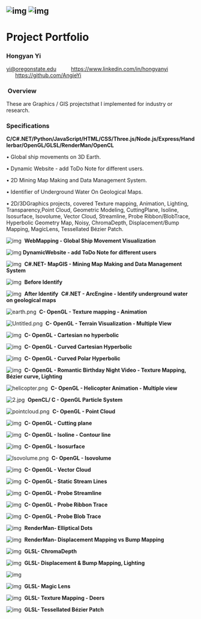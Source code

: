 ## ![img](/img/clip_image002.gif) ![img](/img/clip_image004.jpg)

# Project Portfolio 

### **Hongyan Yi**

yi@oregonstate.edu           https://www.linkedin.com/in/hongyanyi        https://github.com/AngieYi 

###  Overview

These are Graphics / GIS projectsthat I implemented for industry or research.

### Specifications

**C/C#.NET/Python/JavaScript/HTML/CSS/Three.js/Node.js/Express/Handlerbar/OpenGL/GLSL/RenderMan/OpenCL**

• Global ship movements on 3D Earth.

• Dynamic Website - add ToDo Note for different users.

• 2D Mining Map Making and Data Management System.

• Identifier of Underground Water On Geological Maps.

• 2D/3DGraphics projects, covered Texture mapping, Animation, Lighting, Transparency,Point Cloud, Geometric Modeling, CuttingPlane, Isoline, Isosurface, Isovolume, Vector Cloud, Streamline, Probe Ribbon/BlobTrace, Hyperbolic Geometry Map, Noisy, ChromaDepth, Displacement/Bump Mapping, MagicLens, Tessellated Bézier Patch.



![img](/img/clip_image006.jpg)
​                                          **WebMapping - Global Ship Movement Visualization**





![img](/img/clip_image008.jpg)
​						**DynamicWebsite - add ToDo Note for different users**





![img](/img/clip_image010.jpg)
​						**C#.NET- MapGIS - Mining Map Making and Data Management System**





![img](/img/clip_image012.jpg)
​											**Before Identify**

![img](/img/clip_image014.jpg)
​											**After Identify**
​						**C#.NET - ArcEngine - Identify underground water on geological maps**





![earth.png](/img/clip_image016.gif)
​						**C- OpenGL - Texture mapping - Animation**





![Untitled.png](/img/clip_image018.jpg)
​						**C- OpenGL - Terrain Visualization - Multiple View**





![img](/img/clip_image020.jpg)
​						**C- OpenGL - Cartesian no hyperbolic**





![img](/img/clip_image022.jpg)
​						**C- OpenGL - Curved Cartesian Hyperbolic**





![img](/img/clip_image024.jpg)
​						**C- OpenGL - Curved Polar Hyperbolic**





![img](/img/clip_image026.jpg)
​			**C- OpenGL - Romantic Birthday Night Video - Texture Mapping, Bézier curve, Lighting**





![helicopter.png](/img/clip_image028.jpg)
​						**C- OpenGL - Helicopter Animation - Multiple view**





![2.jpg](/img/clip_image030.jpg)
​						**OpenCL/ C - OpenGL Particle System**





![pointcloud.png](/img/clip_image032.jpg)
​							**C- OpenGL - Point Cloud**





![img](/img/clip_image034.jpg)
​							**C- OpenGL - Cutting plane**





![img](/img/clip_image036.jpg)
​							**C- OpenGL - Isoline - Contour line**





![img](/img/clip_image038.jpg)
​							**C- OpenGL - Isosurface**





![Isovolume.png](/img/clip_image040.jpg)
​							**C- OpenGL - Isovolume**





![img](/img/clip_image042.jpg)
​							**C- OpenGL - Vector Cloud**





![img](/img/clip_image044.jpg)
​							**C- OpenGL - Static Stream Lines**





![img](/img/clip_image046.jpg)
​							**C- OpenGL - Probe Streamline**





![img](/img/clip_image048.jpg)
​							**C- OpenGL - Probe Ribbon Trace**





![img](/img/clip_image050.jpg)
​							**C- OpenGL - Probe Blob Trace**





![img](/img/clip_image052.jpg)
​							**RenderMan- Elliptical Dots**





![img](/img/clip_image054.jpg)
​							**RenderMan- Displacement Mapping vs Bump Mapping**





![img](/img/clip_image056.jpg)
​                                                                      **GLSL- ChromaDepth**




![img](/img/clip_image058.jpg)
​							**GLSL- Displacement & Bump Mapping, Lighting**




![img](/img/clip_image060.jpg)

![img](/img/clip_image062.jpg)
​                                                                       		**GLSL- Magic Lens**





![img](/img/clip_image064.jpg)
​                                                	 		 **GLSL- Texture Mapping - Deers**





![img](/img/clip_image066.jpg)
​                                                                    	**GLSL- Tessellated Bézier Patch**